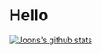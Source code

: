 # Hello


[![Joons's github stats](https://github-readme-stats.vercel.app/api?username=elddy0948)](https://github.com/anuraghazra/github-readme-stats)
